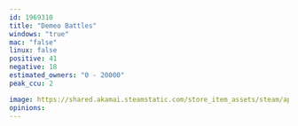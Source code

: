 ```yaml
---
id: 1969310
title: "Demeo Battles"
windows: "true"
mac: "false"
linux: false
positive: 41
negative: 18
estimated_owners: "0 - 20000"
peak_ccu: 2

image: https://shared.akamai.steamstatic.com/store_item_assets/steam/apps/1969310/header.jpg?t=1713355939
opinions:
---
```

